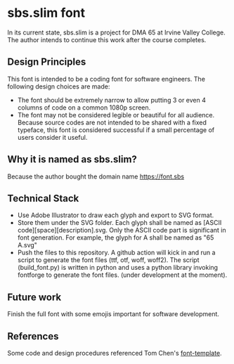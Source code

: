 # sbs.slim font

In its current state, sbs.slim is a project for DMA 65 at Irvine Valley College. The author intends to continue this work after the course completes.

## Design Principles

This font is intended to be a coding font for software engineers. The following design choices are made:

* The font should be extremely narrow to allow putting 3 or even 4 columns of code on a common 1080p screen. 
* The font may not be considered legible or beautiful for all audience. Because source codes are not intended to be shared with a fixed typeface, this font is considered successful if a small percentage of users consider it useful.

## Why it is named as sbs.slim?

Because the author bought the domain name https://font.sbs


## Technical Stack

* Use Adobe Illustrator to draw each glyph and export to SVG format.
* Store them under the SVG folder. Each glyph shall be named as [ASCII code][space][description].svg. Only the ASCII code part is significant in font generation. For example, the glyph for A shall be named as "65 A.svg"
* Push the files to this repository. A github action will kick in and run a script to generate the font files (ttf, otf, woff, woff2). The script (build_font.py) is written in python and uses a python library invoking fontforge to generate the font files. (under development at the moment).

## Future work

Finish the full font with some emojis important for software development.


## References

Some code and design procedures referenced Tom Chen's [font-template](https://github.com/tomchen/font-template).
